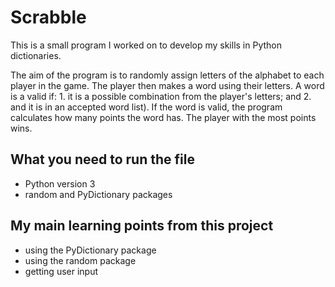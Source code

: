 # Scrabble

This is a small program I worked on to develop my skills in Python dictionaries.

The aim of the program is to randomly assign letters of the alphabet to each player in the game. The player then makes a word using their letters. A word is a valid if:
    1. it is a possible combination from the player's letters; and
    2. and it is in an accepted word list).
If the word is valid, the program calculates how many points the word has. The player with the most points wins.


## What you need to run the file
* Python version 3
* random and PyDictionary packages


## My main learning points from this project
* using the PyDictionary package
* using the random package
* getting user input 
